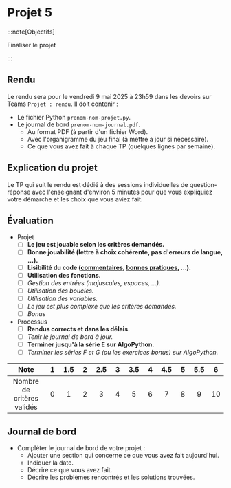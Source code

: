 # Projet 5

:::note[Objectifs]

Finaliser le projet

:::

## Rendu

Le rendu sera pour le vendredi 9 mai 2025 à 23h59 dans les devoirs sur Teams `Projet : rendu`. Il doit contenir :

- Le fichier Python `prenom-nom-projet.py`.
- Le journal de bord `prenom-nom-journal.pdf`.
  - Au format PDF (à partir d'un fichier Word).
  - Avec l'organigramme du jeu final (à mettre à jour si nécessaire).
  - Ce que vous avez fait à chaque TP (quelques lignes par semaine).

## Explication du projet

Le TP qui suit le rendu est dédié à des sessions individuelles de question-réponse avec l'enseignant d'environ 5 minutes pour que vous expliquiez votre démarche et les choix que vous aviez fait.

## Évaluation

- Projet
  - [ ] **Le jeu est jouable selon les critères demandés.**
  - [ ] **Bonne jouabilité (lettre à choix cohérente, pas d'erreurs de langue, &hellip;).**
  - [ ] **Lisibilité du code ([commentaires](https://www.w3schools.com/python/python_comments.asp), [bonnes pratiques](https://www.carnets.info/python/pep8/), &hellip;).**
  - [ ] **Utilisation des fonctions.**
  - [ ] _Gestion des entrées (majuscules, espaces, &hellip;)._
  - [ ] _Utilisation des boucles._
  - [ ] _Utilisation des variables._
  - [ ] _Le jeu est plus complexe que les critères demandés._
  - [ ] _Bonus_
- Processus
  - [ ] **Rendus corrects et dans les délais.**
  - [ ] _Tenir le journal de bord à jour._
  - [ ] **Terminer jusqu'à la série E sur AlgoPython.**
  - [ ] _Terminer les séries F et G (ou les exercices bonus) sur AlgoPython._

|            Note            | &nbsp;1&nbsp; | 1.5 | &nbsp;2&nbsp; | 2.5 | &nbsp;3&nbsp; | 3.5 | &nbsp;4&nbsp; | 4.5 | &nbsp;5&nbsp; | 5.5 | &nbsp;6&nbsp; |
| :------------------------: | :-----------: | :-: | :-----------: | :-: | :-----------: | :-: | :-----------: | :-: | :-----------: | :-: | :-----------: |
| Nombre de critères validés |       0       |  1  |       2       |  3  |       4       |  5  |       6       |  7  |       8       |  9  |      10       |

## Journal de bord

- Compléter le journal de bord de votre projet :
  - Ajouter une section qui concerne ce que vous avez fait aujourd'hui.
  - Indiquer la date.
  - Décrire ce que vous avez fait.
  - Décrire les problèmes rencontrés et les solutions trouvées.
